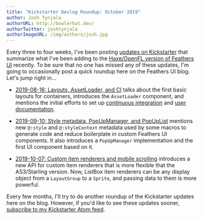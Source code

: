```yaml
---
title: "Kickstarter Devlog Roundup: October 2019"
author: Josh Tynjala
authorURL: http://bowlerhat.dev/
authorTwitter: joshtynjala
authorImageURL: /img/authors/josh.jpg
---
```


Every three to four weeks, I've been posting [updates on Kickstarter](https://www.kickstarter.com/projects/feathersui/feathers-ui-cross-platform-components-for-haxe-and-openfl/posts) that summarize what I've been adding to the [Haxe/OpenFL version of Feathers UI](https://feathersui.com/openfl/) recently. To be sure that no one has missed any of these updates, I'm going to occasionally post a quick roundup here on the Feathers UI blog. Let's jump right in…

<!-- truncate -->

- [2019-08-16: Layouts, AssetLoader, and CI](https://www.kickstarter.com/projects/feathersui/feathers-ui-cross-platform-components-for-haxe-and-openfl/posts/2597300) talks about the first basic layouts for containers, introduces the `AssetLoader` component, and mentions the initial efforts to set up [continuous integration](https://travis-ci.org/feathersui/feathersui-openfl) and [user documentation](https://feathersui.com/learn/haxe-openfl/).

- [2019-09-10: Style metadata, PopUpManager, and PopUpList](https://www.kickstarter.com/projects/feathersui/feathers-ui-cross-platform-components-for-haxe-and-openfl/posts/2618021) mentions new `@:style` and `@:styleContext` metadata used by some macros to generate code and reduce boilerplate in custom Feathers UI components. It also introduces a `PopUpManager` implementation and the first UI component based on it.

- [2019-10-07: Custom item renderers and mobile scrolling](https://www.kickstarter.com/projects/feathersui/feathers-ui-cross-platform-components-for-haxe-and-openfl/posts/2645538) introduces a new API for custom item renderers that is more flexible that the AS3/Starling version. Now, ListBox item renderers can be any display object from a `LayoutGroup` to a `Sprite`, and passing data to them is more powerful.

Every few months, I'll try to do another roundup of the Kickstarter updates here on the blog. However, if you'd like to see these updates sooner, [subscribe to my Kickstarter Atom feed](https://www.kickstarter.com/projects/feathersui/feathers-ui-cross-platform-components-for-haxe-and-openfl/posts.atom).

